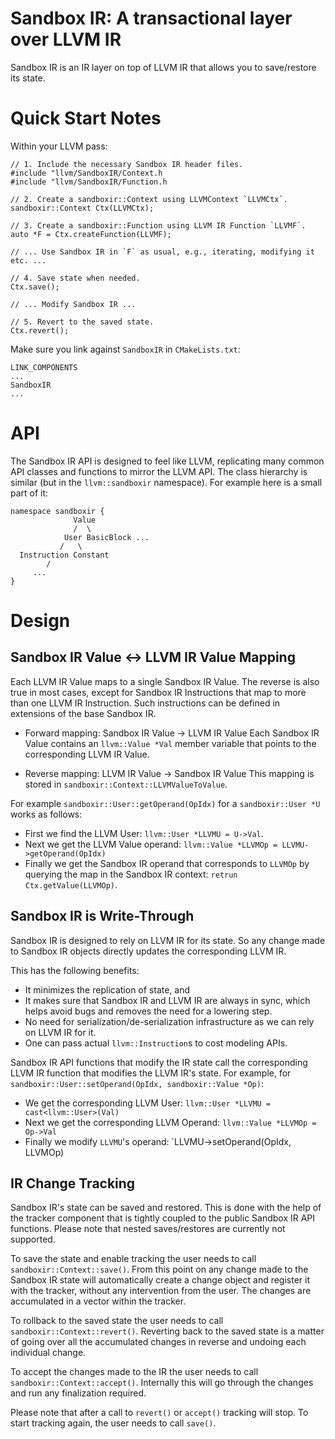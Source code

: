 # Sandbox IR: A transactional layer over LLVM IR

Sandbox IR is an IR layer on top of LLVM IR that allows you to save/restore its state.

# Quick Start Notes

Within your LLVM pass:

```
// 1. Include the necessary Sandbox IR header files.
#include "llvm/SandboxIR/Context.h
#include "llvm/SandboxIR/Function.h

// 2. Create a sandboxir::Context using LLVMContext `LLVMCtx`.
sandboxir::Context Ctx(LLVMCtx);

// 3. Create a sandboxir::Function using LLVM IR Function `LLVMF`.
auto *F = Ctx.createFunction(LLVMF);

// ... Use Sandbox IR in `F` as usual, e.g., iterating, modifying it etc. ...

// 4. Save state when needed.
Ctx.save();

// ... Modify Sandbox IR ...

// 5. Revert to the saved state.
Ctx.revert();
```

Make sure you link against `SandboxIR` in `CMakeLists.txt`:

```
LINK_COMPONENTS
...
SandboxIR
...
```

# API
The Sandbox IR API is designed to feel like LLVM, replicating many common API classes and functions to mirror the LLVM API.
The class hierarchy is similar (but in the `llvm::sandboxir` namespace).
For example here is a small part of it:
```
namespace sandboxir {
              Value
              /  \
            User BasicBlock ...
           /   \
  Instruction Constant
        /
     ...
}
```

# Design

## Sandbox IR Value <-> LLVM IR Value Mapping
Each LLVM IR Value maps to a single Sandbox IR Value.
The reverse is also true in most cases, except for Sandbox IR Instructions that map to more than one LLVM IR Instruction.
Such instructions can be defined in extensions of the base Sandbox IR.

- Forward mapping: Sandbox IR Value -> LLVM IR Value
Each Sandbox IR Value contains an `llvm::Value *Val` member variable that points to the corresponding LLVM IR Value.

- Reverse mapping: LLVM IR Value -> Sandbox IR Value
This mapping is stored in `sandboxir::Context::LLVMValueToValue`.

For example `sandboxir::User::getOperand(OpIdx)` for a `sandboxir::User *U` works as follows:
- First we find the LLVM User: `llvm::User *LLVMU = U->Val`.
- Next we get the LLVM Value operand: `llvm::Value *LLVMOp = LLVMU->getOperand(OpIdx)`
- Finally we get the Sandbox IR operand that corresponds to `LLVMOp` by querying the map in the Sandbox IR context: `retrun Ctx.getValue(LLVMOp)`.

## Sandbox IR is Write-Through
Sandbox IR is designed to rely on LLVM IR for its state.
So any change made to Sandbox IR objects directly updates the corresponding LLVM IR.

This has the following benefits:
- It minimizes the replication of state, and
- It makes sure that Sandbox IR and LLVM IR are always in sync, which helps avoid bugs and removes the need for a lowering step.
- No need for serialization/de-serialization infrastructure as we can rely on LLVM IR for it.
- One can pass actual `llvm::Instruction`s to cost modeling APIs.

Sandbox IR API functions that modify the IR state call the corresponding LLVM IR function that modifies the LLVM IR's state.
For example, for `sandboxir::User::setOperand(OpIdx, sandboxir::Value *Op)`:
- We get the corresponding LLVM User: `llvm::User *LLVMU = cast<llvm::User>(Val)`
- Next we get the corresponding LLVM Operand: `llvm::Value *LLVMOp = Op->Val`
- Finally we modify `LLVMU`'s operand: `LLVMU->setOperand(OpIdx, LLVMOp)

## IR Change Tracking
Sandbox IR's state can be saved and restored.
This is done with the help of the tracker component that is tightly coupled to the public Sandbox IR API functions.
Please note that nested saves/restores are currently not supported.

To save the state and enable tracking the user needs to call `sandboxir::Context::save()`.
From this point on any change made to the Sandbox IR state will automatically create a change object and register it with the tracker, without any intervention from the user.
The changes are accumulated in a vector within the tracker.

To rollback to the saved state the user needs to call `sandboxir::Context::revert()`.
Reverting back to the saved state is a matter of going over all the accumulated changes in reverse and undoing each individual change.

To accept the changes made to the IR the user needs to call `sandboxir::Context::accept()`.
Internally this will go through the changes and run any finalization required.

Please note that after a call to `revert()` or `accept()` tracking will stop.
To start tracking again, the user needs to call `save()`.
